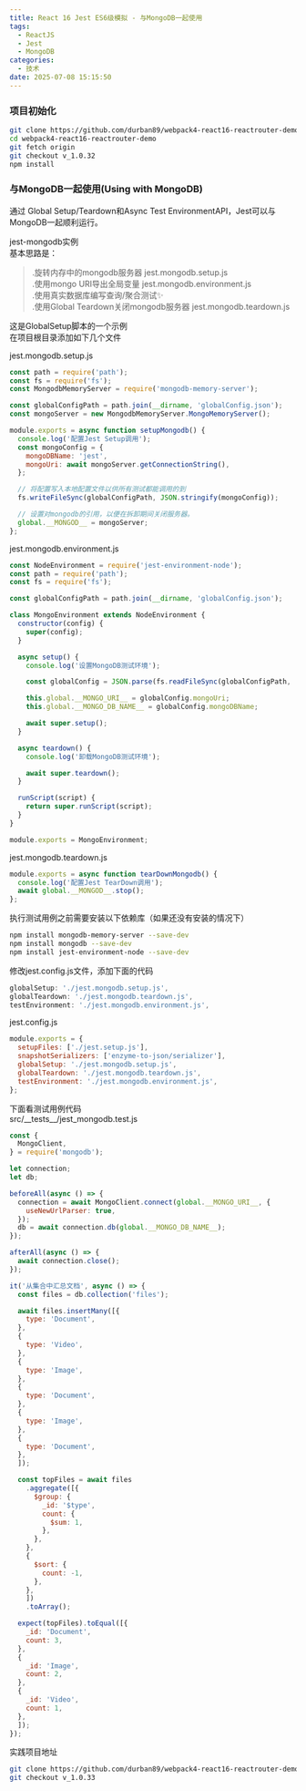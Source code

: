 ```yaml
---
title: React 16 Jest ES6级模拟 - 与MongoDB一起使用
tags:
  - ReactJS
  - Jest
  - MongoDB
categories:
  - 技术
date: 2025-07-08 15:15:50
---
```


### **项目初始化**

```bash
git clone https://github.com/durban89/webpack4-react16-reactrouter-demo.git 
cd webpack4-react16-reactrouter-demo
git fetch origin
git checkout v_1.0.32
npm install
```

### **与MongoDB一起使用(Using with MongoDB)**

通过 Global Setup/Teardown和Async Test EnvironmentAPI，Jest可以与MongoDB一起顺利运行。

jest-mongodb实例  
基本思路是：

> .旋转内存中的mongodb服务器 jest.mongodb.setup.js  
> .使用mongo URI导出全局变量 jest.mongodb.environment.js  
> .使用真实数据库编写查询/聚合测试✨  
> .使用Global Teardown关闭mongodb服务器 jest.mongodb.teardown.js

这是GlobalSetup脚本的一个示例  
在项目根目录添加如下几个文件

jest.mongodb.setup.js

```js
const path = require('path');
const fs = require('fs');
const MongodbMemoryServer = require('mongodb-memory-server');

const globalConfigPath = path.join(__dirname, 'globalConfig.json');
const mongoServer = new MongodbMemoryServer.MongoMemoryServer();

module.exports = async function setupMongodb() {
  console.log('配置Jest Setup调用');
  const mongoConfig = {
    mongoDBName: 'jest',
    mongoUri: await mongoServer.getConnectionString(),
  };

  // 将配置写入本地配置文件以供所有测试都能调用的到
  fs.writeFileSync(globalConfigPath, JSON.stringify(mongoConfig));

  // 设置对mongodb的引用，以便在拆卸期间关闭服务器。
  global.__MONGOD__ = mongoServer;
};
```

jest.mongodb.environment.js

```js
const NodeEnvironment = require('jest-environment-node');
const path = require('path');
const fs = require('fs');

const globalConfigPath = path.join(__dirname, 'globalConfig.json');

class MongoEnvironment extends NodeEnvironment {
  constructor(config) {
    super(config);
  }

  async setup() {
    console.log('设置MongoDB测试环境');

    const globalConfig = JSON.parse(fs.readFileSync(globalConfigPath, 'utf-8'));

    this.global.__MONGO_URI__ = globalConfig.mongoUri;
    this.global.__MONGO_DB_NAME__ = globalConfig.mongoDBName;

    await super.setup();
  }

  async teardown() {
    console.log('卸载MongoDB测试环境');

    await super.teardown();
  }

  runScript(script) {
    return super.runScript(script);
  }
}

module.exports = MongoEnvironment;
```

jest.mongodb.teardown.js

```js
module.exports = async function tearDownMongodb() {
  console.log('配置Jest TearDown调用');
  await global.__MONGOD__.stop();
};
```

执行测试用例之前需要安装以下依赖库（如果还没有安装的情况下）

```bash
npm install mongodb-memory-server --save-dev
npm install mongodb --save-dev
npm install jest-environment-node --save-dev
```

修改jest.config.js文件，添加下面的代码

```js
globalSetup: './jest.mongodb.setup.js',
globalTeardown: './jest.mongodb.teardown.js',
testEnvironment: './jest.mongodb.environment.js',
```

jest.config.js

```js
module.exports = {
  setupFiles: ['./jest.setup.js'],
  snapshotSerializers: ['enzyme-to-json/serializer'],
  globalSetup: './jest.mongodb.setup.js',
  globalTeardown: './jest.mongodb.teardown.js',
  testEnvironment: './jest.mongodb.environment.js',
};
```

下面看测试用例代码  
src/\_\_tests\_\_/jest\_mongodb.test.js

```js
const {
  MongoClient,
} = require('mongodb');

let connection;
let db;

beforeAll(async () => {
  connection = await MongoClient.connect(global.__MONGO_URI__, {
    useNewUrlParser: true,
  });
  db = await connection.db(global.__MONGO_DB_NAME__);
});

afterAll(async () => {
  await connection.close();
});

it('从集合中汇总文档', async () => {
  const files = db.collection('files');

  await files.insertMany([{
    type: 'Document',
  },
  {
    type: 'Video',
  },
  {
    type: 'Image',
  },
  {
    type: 'Document',
  },
  {
    type: 'Image',
  },
  {
    type: 'Document',
  },
  ]);

  const topFiles = await files
    .aggregate([{
      $group: {
        _id: '$type',
        count: {
          $sum: 1,
        },
      },
    },
    {
      $sort: {
        count: -1,
      },
    },
    ])
    .toArray();

  expect(topFiles).toEqual([{
    _id: 'Document',
    count: 3,
  },
  {
    _id: 'Image',
    count: 2,
  },
  {
    _id: 'Video',
    count: 1,
  },
  ]);
});
```

实践项目地址

```bash
git clone https://github.com/durban89/webpack4-react16-reactrouter-demo.git
git checkout v_1.0.33
```
